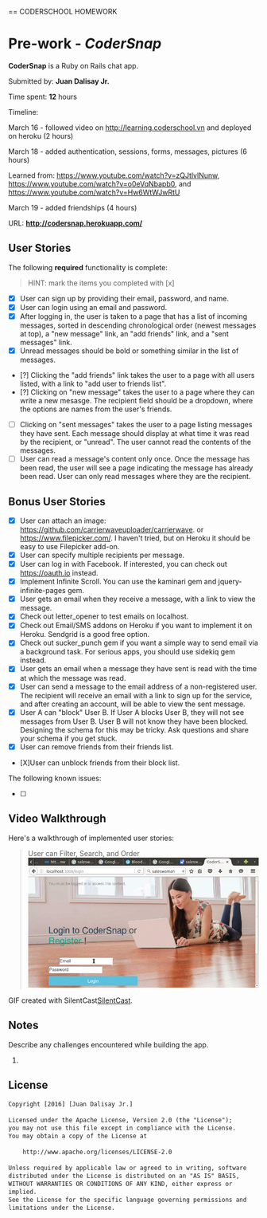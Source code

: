 == CODERSCHOOL HOMEWORK

# Pre-work - *CoderSnap*

**CoderSnap** is a Ruby on Rails chat app.

Submitted by: **Juan Dalisay Jr.**

Time spent: **12** hours 

Timeline:

March 16 - followed video on http://learning.coderschool.vn and deployed on heroku (2 hours)

March 18 - added authentication, sessions, forms, messages, pictures (6 hours)

Learned from: https://www.youtube.com/watch?v=zQJtlvlNunw, https://www.youtube.com/watch?v=o0eVqNbapb0, and https://www.youtube.com/watch?v=Hw6WtWJwRtU

March 19 - added friendships (4 hours)

URL: **http://codersnap.herokuapp.com/**

## User Stories

The following **required** functionality is complete:

> HINT: mark the items you completed with [x]

* [X] User can sign up by providing their email, password, and name.
* [X] User can login using an email and password.
* [X] After logging in, the user is taken to a page that has a list of incoming messages, sorted in descending chronological order (newest messages at top), a "new message" link, an "add friends" link, and a "sent messages" link.
* [X] Unread messages should be bold or something similar in the list of messages.
* [?] Clicking the "add friends" link takes the user to a page with all users listed, with a link to "add user to friends list".
* [?] Clicking on "new message" takes the user to a page where they can write a new mesasge. The recipient field should be a dropdown, where the options are names from the user's friends.
* [ ] Clicking on "sent messages" takes the user to a page listing messages they have sent. Each message should display at what time it was read by the recipient, or "unread". The user cannot read the contents of the messages.
* [ ] User can read a message's content only once. Once the message has been read, the user will see a page indicating the message has already been read.
User can only read messages where they are the recipient.

## Bonus User Stories

* [X] User can attach an image: https://github.com/carrierwaveuploader/carrierwave.
or https://www.filepicker.com/. I haven't tried, but on Heroku it should be easy to use Filepicker add-on.
* [X] User can specify multiple recipients per message.
* [X] User can log in with Facebook. If interested, you can check out https://oauth.io instead.
* [X] Implement Infinite Scroll. You can use the kaminari gem and jquery-infinite-pages gem.
* [X] User gets an email when they receive a message, with a link to view the message.
* [X] Check out letter_opener to test emails on localhost.
* [X] Check out Email/SMS addons on Heroku if you want to implement it on Heroku. Sendgrid is a good free option.
* [X] Check out sucker_punch gem if you want a simple way to send email via a background task. For serious apps, you should use sidekiq gem instead.
* [X] User gets an email when a message they have sent is read with the time at which the message was read.
* [X] User can send a message to the email address of a non-registered user. The recipient will receive an email with a link to sign up for the service, and after creating an account, will be able to view the sent message.
* [X] User A can "block" User B. If User A blocks User B, they will not see messages from User B. User B will not know they have been blocked.
Designing the schema for this may be tricky. Ask questions and share your schema if you get stuck.
* [X] User can remove friends from their friends list.
* [X]User can unblock friends from their block list.


The following known issues:

* [ ] 

## Video Walkthrough 

Here's a walkthrough of implemented user stories:

> User can Filter, Search, and Order 
![Filter](/anim.gif)

GIF created with SilentCast[SilentCast](https://github.com/colinkeenan/silentcast).

## Notes

Describe any challenges encountered while building the app.

1. 


## License

    Copyright [2016] [Juan Dalisay Jr.]

    Licensed under the Apache License, Version 2.0 (the "License");
    you may not use this file except in compliance with the License.
    You may obtain a copy of the License at

        http://www.apache.org/licenses/LICENSE-2.0

    Unless required by applicable law or agreed to in writing, software
    distributed under the License is distributed on an "AS IS" BASIS,
    WITHOUT WARRANTIES OR CONDITIONS OF ANY KIND, either express or implied.
    See the License for the specific language governing permissions and
    limitations under the License.

